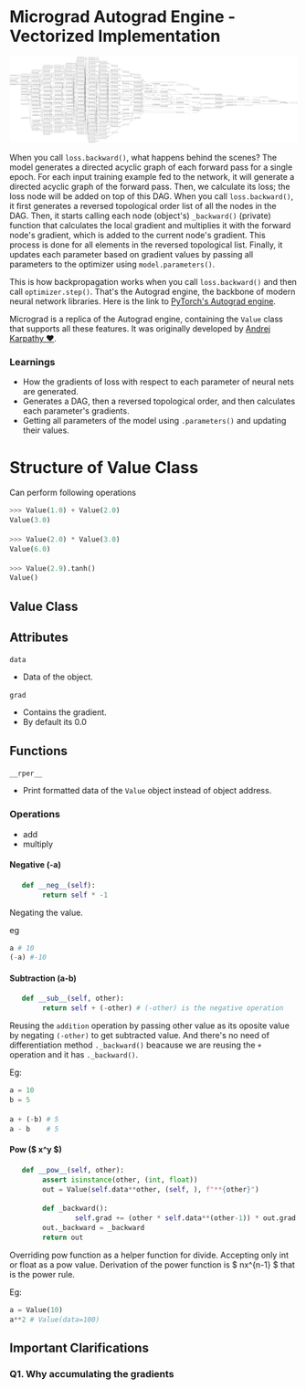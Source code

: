 # Micrograd Autograd Engine - Vectorized Implementation

<img src="./assets/MLP2.png" width="700">

When you call `loss.backward()`, what happens behind the scenes? The model generates a directed acyclic graph of each forward pass for a single epoch. For each input training example fed to the network, it will generate a directed acyclic graph of the forward pass. Then, we calculate its loss; the loss node will be added on top of this DAG. When you call `loss.backward()`, it first generates a reversed topological order list of all the nodes in the DAG. Then, it starts calling each node (object's) `_backward()` (private) function that calculates the local gradient and multiplies it with the forward node's gradient, which is added to the current node's gradient. This process is done for all elements in the reversed topological list. Finally, it updates each parameter based on gradient values by passing all parameters to the optimizer using `model.parameters()`.

This is how backpropagation works when you call `loss.backward()` and then call `optimizer.step()`. That's the Autograd engine, the backbone of modern neural network libraries. Here is the link to [PyTorch's Autograd engine](https://pytorch.org/tutorials/beginner/blitz/autograd_tutorial.html).

Micrograd is a replica of the Autograd engine, containing the `Value` class that supports all these features. It was originally developed by [Andrej Karpathy ♥](https://github.com/karpathy/micrograd).

### Learnings

- How the gradients of loss with respect to each parameter of neural nets are generated.
- Generates a DAG, then a reversed topological order, and then calculates each parameter's gradients.
- Getting all parameters of the model using `.parameters()` and updating their values.

# Structure of Value Class

Can perform following operations

```py
>>> Value(1.0) + Value(2.0)
Value(3.0)

>>> Value(2.0) * Value(3.0)
Value(6.0)

>>> Value(2.9).tanh()
Value()
```

## Value Class

## Attributes

`data`

- Data of the object.

`grad`

- Contains the gradient.
- By default its 0.0

## Functions

`__rper__`

- Print formatted data of the `Value` object instead of object address.

### Operations

- add
- multiply

#### Negative (-a)

```py
   def __neg__(self):
        return self * -1
```

Negating the value.

eg

```py
a # 10
(-a) #-10
```

#### Subtraction (a-b)

```py
   def __sub__(self, other):
        return self + (-other) # (-other) is the negative operation
```

Reusing the `addition` operation by passing other value as its oposite value by negating `(-other)` to get subtracted value. And there's no need of differentiation method `._backward()` beacause we are reusing the `+` operation and it has `._backward()`.

Eg:

```py
a = 10
b = 5

a + (-b) # 5
a - b    # 5

```

#### Pow ($ x^y $)

```py
   def __pow__(self, other):
        assert isinstance(other, (int, float))
        out = Value(self.data**other, (self, ), f"**{other}")

        def _backward():
                self.grad += (other * self.data**(other-1)) * out.grad
        out._backward = _backward
        return out
```

Overriding pow function as a helper function for divide. Accepting only int or float as a pow value. Derivation of the power function is $ nx^{n-1} $ that is the power rule.

Eg:

```py
a = Value(10)
a**2 # Value(data=100)
```

## Important Clarifications

### Q1. Why accumulating the gradients
